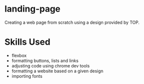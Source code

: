 # landing-page
Creating a web page from scratch using a design provided by TOP.


# Skills Used
- flexbox
- formatting buttons, lists and links
- adjusting code using chrome dev tools
- formatting a website based on a given design
- importing fonts
